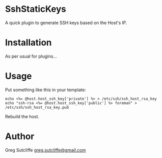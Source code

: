 # SshStaticKeys

A quick plugin to generate SSH keys based on the Host's IP.

# Installation

As per usual for plugins...

# Usage

Put something like this in your template:

    echo <%= @host.host_ssh_key['private'] %> > /etc/ssh/ssh_host_rsa_key
    echo "ssh-rsa <%= @host.host_ssh_key['public'] %> foreman" > /etc/ssh/ssh_host_rsa_key.pub

Rebuild the host.

# Author

Greg Sutcliffe <greg.sutcliffe@gmail.com>
